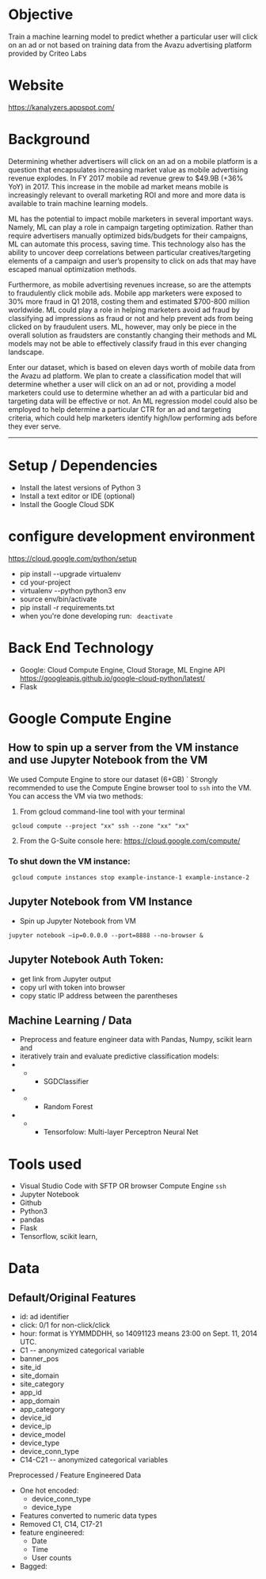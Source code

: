 # Objective
Train a machine learning model to predict whether a particular user will click on an ad or not based on training data from the Avazu advertising platform provided by Criteo Labs 

# Website
https://kanalyzers.appspot.com/

# Background
Determining whether advertisers will click on an ad on a mobile platform is a question that encapsulates increasing market value as mobile advertising revenue explodes. In FY 2017 mobile ad revenue grew to $49.9B (+36% YoY) in 2017. This increase in the mobile ad market means mobile is increasingly relevant to overall marketing ROI and more and more data is available to train machine learning models. 

ML has the potential to impact mobile marketers in several important ways. Namely, ML can play a role in campaign targeting optimization. Rather than require advertisers manually optimized bids/budgets for their campaigns, ML can automate this process, saving time.  This technology also has the ability to uncover deep correlations between particular creatives/targeting elements of a campaign and user’s propensity to click on ads that may have escaped manual optimization methods.

Furthermore, as mobile advertising revenues increase, so are the attempts to fraudulently click  mobile ads. Mobile app marketers were exposed to 30% more fraud in Q1 2018, costing them and estimated $700-800 million worldwide. ML could play a role in helping marketers avoid ad fraud by classifying ad impressions as fraud or not and help prevent ads from being clicked on by fraudulent users. ML, however, may only be piece in the overall solution as fraudsters are constantly changing their methods and ML models may not be able to effectively classify fraud in this ever changing landscape. 

Enter our dataset, which is based on eleven days worth of mobile data from the Avazu ad platform. We plan to create a classification model that will determine whether a user will click on an ad or not,  providing a model marketers could use to determine whether an ad with a particular bid and targeting data will be effective or not. An ML regression model could also be employed to help determine a particular CTR for an ad and targeting criteria, which could help marketers identify high/low performing ads before they ever serve.

--------------------------------------

# Setup / Dependencies
* Install the latest versions of Python 3
* Install a text editor or IDE (optional)
* Install the Google Cloud SDK

# configure development environment
https://cloud.google.com/python/setup
 - pip install --upgrade virtualenv
 - cd your-project
 - virtualenv --python python3 env
 - source env/bin/activate
 - pip install -r requirements.txt
 - when you're done developing run: ``` deactivate```

# Back End Technology 
 - Google: Cloud Compute Engine, Cloud Storage, ML Engine API https://googleapis.github.io/google-cloud-python/latest/
 - Flask
 
# Google Compute Engine 
## How to spin up a server from the VM instance and use Jupyter Notebook from the VM
We used Compute Engine to store our dataset (6+GB)
`
Strongly recommended to use the Compute Engine browser tool to ```ssh``` into the VM. You can access the VM via two methods:

1) From gcloud command-line tool with your terminal
```
 gcloud compute --project "xx" ssh --zone "xx" "xx"
```
2) From the G-Suite console here: https://cloud.google.com/compute/
 
### To shut down the VM instance:
```
 gcloud compute instances stop example-instance-1 example-instance-2
```
## Jupyter Notebook from VM Instance

-  Spin up Jupyter Notebook from VM
```
jupyter notebook —ip=0.0.0.0 --port=8888 --no-browser &
```
## Jupyter Notebook Auth Token:
-  get link from Jupyter output 
-  copy url with token into browser 
-  copy static IP address between the parentheses


## Machine Learning / Data 
- Preprocess and feature engineer data with Pandas, Numpy, scikit learn and 
- iteratively train and evaluate predictive classification models:
 - * - SGDClassifier
 - * - Random Forest
 - * - Tensorfolow: Multi-layer Perceptron Neural Net

# Tools used
* Visual Studio Code with SFTP OR browser Compute Engine ```ssh```
* Jupyter Notebook
* Github
* Python3
* pandas
* Flask
* Tensorflow, scikit learn, 

# Data

## Default/Original Features 
 - id: ad identifier
 - click: 0/1 for non-click/click
 - hour: format is YYMMDDHH, so 14091123 means 23:00 on Sept. 11, 2014 UTC.
 - C1 -- anonymized categorical variable
 - banner_pos
 - site_id
 - site_domain
 - site_category
 - app_id
 - app_domain
 - app_category
 - device_id
 - device_ip
 - device_model
 - device_type
 - device_conn_type
 - C14-C21 -- anonymized categorical variables

 Preprocessed / Feature Engineered Data
 - One hot encoded: 
    * device_conn_type
    * device_type
 - Features converted to numeric data types
 - Removed C1, C14, C17-21
 - feature engineered:
    * Date
    * Time
    * User counts
 - Bagged:
    

    
